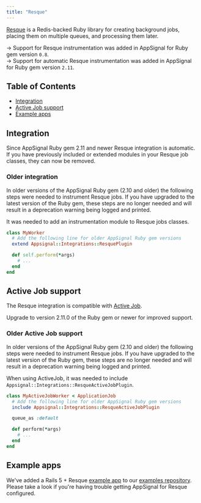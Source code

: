 ```yaml
---
title: "Resque"
---
```


[Resque](https://github.com/resque/resque) is a Redis-backed Ruby library for creating background jobs, placing them on multiple queues, and processing them later.

-> Support for Resque instrumentation was added in AppSignal for Ruby gem version `0.8`.  
-> Support for automatic Resque instrumentation was added in AppSignal for Ruby gem version `2.11`.

## Table of Contents

- [Integration](#integration)
- [Active Job support](#active-job-support)
- [Example apps](#example-apps)

## Integration

Since AppSignal Ruby gem 2.11 and newer Resque integration is automatic. If you have previously included or extended modules in your Resque job classes, they can now be removed.

### Older integration

In older versions of the AppSignal Ruby gem (2.10 and older) the following steps were needed to instrument Resque jobs. If you have upgraded to the latest version of the Ruby gem, these steps are no longer needed and will result in a deprecation warning being logged and printed.

It was needed to add an instrumentation module to Resque jobs classes.

```ruby
class MyWorker
  # Add the following line for older AppSignal Ruby gem versions
  extend Appsignal::Integrations::ResquePlugin

  def self.perform(*args)
    # ...
  end
end
```

## Active Job support

The Resque integration is compatible with [Active Job](active-job.html).

Upgrade to version 2.11.0 of the Ruby gem or newer for improved support.

### Older Active Job support

In older versions of the AppSignal Ruby gem (2.10 and older) the following steps were needed to instrument Resque jobs. If you have upgraded to the latest version of the Ruby gem, these steps are no longer needed and will result in a deprecation warning being logged and printed.

When using ActiveJob, it was needed to include `Appsignal::Integrations::ResqueActiveJobPlugin`.

```ruby
class MyActiveJobWorker < ApplicationJob
  # Add the following line for older AppSignal Ruby gem versions
  include Appsignal::Integrations::ResqueActiveJobPlugin

  queue_as :default

  def perform(*args)
    # ...
  end
end
```

## Example apps

We've added a Rails 5 + Resque [example app](https://github.com/appsignal/appsignal-examples/tree/rails-5+resque) to our [examples repository](https://github.com/appsignal/appsignal-examples). Please take a look if you're having trouble getting AppSignal for Resque configured.
